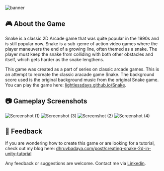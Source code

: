 ![banner](https://user-images.githubusercontent.com/97734029/224823615-5ef2b617-4a9c-4efb-83e6-92dee56903a7.png)

## 🎮 About the Game

Snake is a classic 2D Arcade game that was quite popular in the 1990s and is still popular now. Snake is a sub-genre of action video games where the player maneuvers the end of a growing line, often themed as a snake. The player must keep the snake from colliding with both other obstacles and itself, which gets harder as the snake lengthens. 

This game was created as a part of series on classic arcade games. This is an attempt to recreate the classic aracade game Snake. The background score used is the original background music from the original Snake game. You can play the game here: [lightlessdays.github.io/Snake](https://lightlessdays.github.io/Snake/).

## 📷 Gameplay Screenshots

![Screenshot (1)](https://user-images.githubusercontent.com/97734029/224825362-6587a9d8-8bf5-4b72-a829-ba92bea8cb68.png)
![Screenshot (3)](https://user-images.githubusercontent.com/97734029/224825359-c824555d-16cd-414c-a68a-48de75c4779e.png)
![Screenshot (2)](https://user-images.githubusercontent.com/97734029/224825343-e80bb1a6-c2c4-4023-9b50-3b20d5c43d8d.png)
![Screenshot (4)](https://user-images.githubusercontent.com/97734029/224825361-cfbb3c9b-762f-4d6d-a400-0bf3d49e0133.png)

## 💬 Feedback

If you are wondering how to create this game or are looking for a tutorial, check out my blog here: [dhruvbadaya.com/post/creating-snake-2d-in-unity-tutorial](https://www.dhruvbadaya.com/post/creating-snake-2d-in-unity-tutorial)

Any feedback or suggestions are welcome. Contact me via [Linkedin](https://linkedin.com/in/dhruv-badaya).
